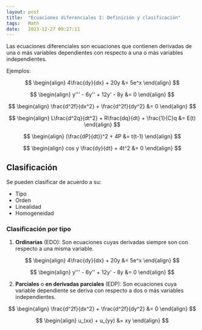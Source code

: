 ```yaml
---
layout: post
title:  "Ecuaciones diferenciales I: Definición y clasificación"
tags:   Math
date:   2023-12-27 09:27:11
---
```


Las ecuaciones diferenciales son ecuaciones que contienen derivadas de una o más variables dependientes con respecto a una o más variables independientes.

Ejemplos:

$$
\begin{align}
4\frac{dy}{dx} + 20y &= 5e^x
\end{align}
$$

$$
\begin{align}
y''' - 6y'' + 12y' - 8y &= 0
\end{align}
$$

$$
\begin{align}
\frac{d^2f}{dx^2} + \frac{d^2f}{dy^2} &= 0
\end{align}
$$

$$
\begin{align}
L\frac{d^2q}{dt^2} + R\frac{dq}{dt} + \frac{1}{C}q &= E(t)
\end{align}
$$

$$
\begin{align}
(\frac{dP}{dt})^2 + 4P &= t(t-1)
\end{align}
$$

$$
\begin{align}
cos y \frac{dy}{dt} + 4t^2 &= 0
\end{align}
$$

## Clasificación

Se pueden clasificar de acuerdo a su:
* Tipo
* Orden
* Linealidad
* Homogeneidad


### Clasificación por tipo

1. **Ordinarias** (EDO): Son ecuaciones cuyas derivadas siempre son con respecto a una misma variable.

$$
\begin{align}
4\frac{dy}{dx} + 20y &= 5e^x
\end{align}
$$

$$
\begin{align}
y''' - 6y'' + 12y' - 8y &= 0
\end{align}
$$

2. **Parciales** o **en derivadas parciales** (EDP): Son ecuaciones cuya variable dependiente se deriva con respecto a dos o más variables independientes.

$$
\begin{align}
\frac{d^2f}{dx^2} + \frac{d^2f}{dy^2} &= 0
\end{align}
$$

$$
\begin{align}
u_(xx) + u_(yy) &= xy
\end{align}
$$
